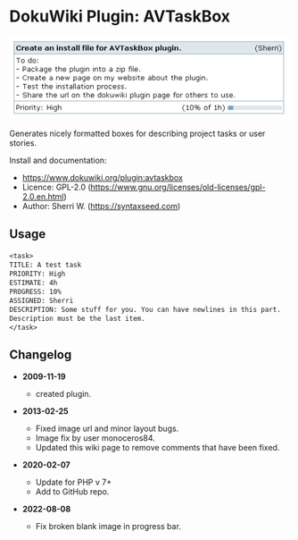 # DokuWiki Plugin: AVTaskBox

<img src="example.png" border="0" />

Generates nicely formatted boxes for describing project tasks or user stories.

Install and documentation:

* https://www.dokuwiki.org/plugin:avtaskbox
* Licence: GPL-2.0 (https://www.gnu.org/licenses/old-licenses/gpl-2.0.en.html)
* Author: Sherri W. (https://syntaxseed.com)

## Usage

```
<task>
TITLE: A test task
PRIORITY: High
ESTIMATE: 4h
PROGRESS: 10%
ASSIGNED: Sherri
DESCRIPTION: Some stuff for you. You can have newlines in this part. Description must be the last item.
</task>
```

## Changelog

* **2009-11-19**
  * created plugin.

* **2013-02-25**
  * Fixed image url and minor layout bugs.
  * Image fix by user monoceros84.
  * Updated this wiki page to remove comments that have been fixed.

* **2020-02-07**
  * Update for PHP v 7+
  * Add to GitHub repo.

* **2022-08-08**
  * Fix broken blank image in progress bar.